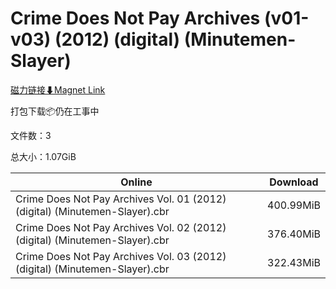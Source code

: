 # Crime Does Not Pay Archives (v01-v03) (2012) (digital) (Minutemen-Slayer)

[磁力链接⬇Magnet Link](magnet:?xt=urn:btih:7778cc8d26e05b56cb9296a16e1640d78f3ca973&dn=Crime%20Does%20Not%20Pay%20Archives%20%28v01-v03%29%20%282012%29%20%28digital%29%20%28Minutemen-Slayer%29)

打包下载📦仍在工事中

文件数：3

总大小：1.07GiB

Online | Download
--- | ---
Crime Does Not Pay Archives Vol. 01 (2012) (digital) (Minutemen-Slayer).cbr | 400.99MiB
Crime Does Not Pay Archives Vol. 02 (2012) (digital) (Minutemen-Slayer).cbr | 376.40MiB
Crime Does Not Pay Archives Vol. 03 (2012) (digital) (Minutemen-Slayer).cbr | 322.43MiB